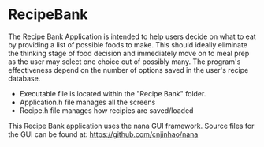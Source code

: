 # RecipeBank

The Recipe Bank Application is intended to help users decide on what to eat by providing a 
list of possible foods to make. This should ideally eliminate the thinking stage of food decision 
and immediately move on to meal prep as the user may select one choice out of possibly many. The 
program's effectiveness depend on the number of options saved in the user's recipe database.

  - Executable file is located within the "Recipe Bank" folder.
  - Application.h file manages all the screens
  - Recipe.h file manages how recipies are saved/loaded

This Recipe Bank application uses the nana GUI framework. Source files for the GUI can be found at:
https://github.com/cnjinhao/nana

